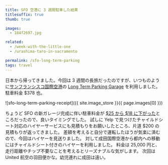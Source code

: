 ```yaml
---
title: SFO 空港に 3 週間駐車した結果
titlesuffix: true
thumb: true

images:
  - 184f2697.jpg

related:
  - /week-with-the-little-one
  - /urashima-taro-in-sacramento

permalink: /sfo-long-term-parking
tags: travel
---
```


日本から帰ってきました。今回は 3 週間の長旅だったのですが、いつものように[サンフランシスコ国際空港](https://ja.wikipedia.org/wiki/%E3%82%B5%E3%83%B3%E3%83%95%E3%83%A9%E3%83%B3%E3%82%B7%E3%82%B9%E3%82%B3%E5%9B%BD%E9%9A%9B%E7%A9%BA%E6%B8%AF)の [Long Term Parking Garage](https://www.flysfo.com/to-from/parking/long-term) を利用しました。駐車料金 $378 也。

![sfo-long-term-parking-receipt]({{ site.image_store }}{{ page.images[0] }})

ちょうど SFO の新ガレージ完成に伴い駐車料金が [$25 から $18 に下がった](https://www.flysfo.com/media/press-releases/sfo-celebrates-opening-new-long-term-parking-garage-18-daily-rate-effective-may)ところだったので、良いタイミングでした。
試しに Yelp で見つけたチャイルドシート対応のハイヤーサービスにも見積もりをお願いしたところ、片道 $200 の見積もりが返ってきました。
差額を考えると自分で運転したほうが気楽に済むので、今回はハイヤーを見送りました。
対して成田国際空港から都内への移動にはチャイルドシート付きのハイヤーを利用しました。
料金は 25,000 円と、走行距離やチップ不要なことを考えるとリーズナブルな気がします。
次回は United 航空の羽田便かな。幼児連れに成田は遠い。
